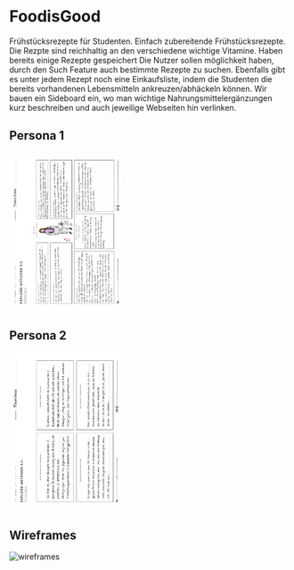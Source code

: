 # FoodisGood
Frühstücksrezepte für Studenten. Einfach zubereitende Frühstücksrezepte. Die Rezpte sind reichhaltig an den verschiedene wichtige Vitamine. Haben bereits einige Rezepte gespeichert Die Nutzer sollen möglichkeit haben, durch den Such Feature auch bestimmte Rezepte zu suchen. Ebenfalls gibt es unter jedem Rezept noch eine Einkaufsliste, indem die Studenten die bereits vorhandenen Lebensmitteln ankreuzen/abhäckeln können. Wir bauen ein Sideboard ein, wo man wichtige Nahrungsmittelergänzungen kurz beschreiben und auch jeweilige Webseiten hin verlinken. 
## Persona 1
<img src="Persona1.pdf" alt="persona" style="width:200px;"/>

## Persona 2
<img src="Persona2.pdf" alt="persona" style="width:200px;"/>

## Wireframes
<img src="Wireframes.pdf" alt="wireframes" style="width:200px;"/>
